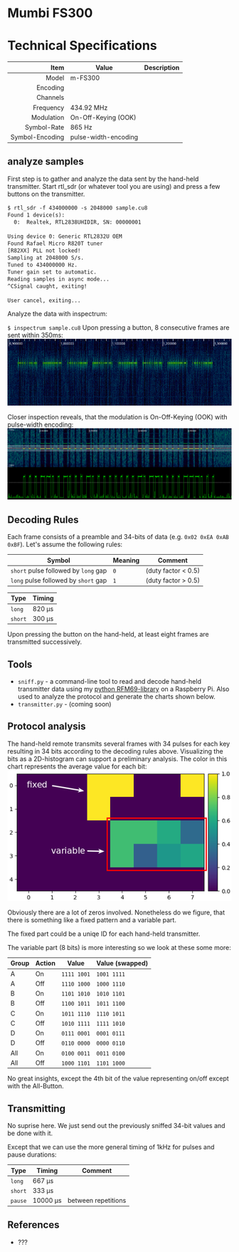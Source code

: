 # Mumbi FS300


# Technical Specifications
Item | Value | Description
-------------: | ------------- | :-------------
Model | m-FS300 |
Encoding |  |
Channels |  |
Frequency  | 434.92 MHz |
Modulation | On-Off-Keying (OOK) | 
Symbol-Rate | 865 Hz |
Symbol-Encoding | pulse-width-encoding |

## analyze samples

First step is to gather and analyze the data sent by the hand-held transmitter. Start rtl_sdr (or whatever tool you are using) and press a few buttons on the transmitter.

```
$ rtl_sdr -f 434000000 -s 2048000 sample.cu8
Found 1 device(s):
  0:  Realtek, RTL2838UHIDIR, SN: 00000001

Using device 0: Generic RTL2832U OEM
Found Rafael Micro R820T tuner
[R82XX] PLL not locked!
Sampling at 2048000 S/s.
Tuned to 434000000 Hz.
Tuner gain set to automatic.
Reading samples in async mode...
^CSignal caught, exiting!

User cancel, exiting...
```

Analyze the data with inspectrum:

`$ inspectrum sample.cu8`
Upon pressing a button, 8 consecutive frames are sent within 350ms:
![Frame Groups](docs/frames.png)

Closer inspection reveals, that the modulation is On-Off-Keying (OOK) with pulse-width encoding:
![Frame Groups](docs/single_frame.png)

## Decoding Rules

Each frame consists of a preamble and 34-bits of data (e.g. `0x02 0xEA 0xAB 0xBF`). Let's assume the following rules:

Symbol | Meaning | Comment
--- | --- | ---
`short` pulse followed by `long` gap | `0` | (duty factor < 0.5)
`long` pulse followed by `short` gap | `1` | (duty factor > 0.5)

Type | Timing
--- | --- 
`long` | 820 µs
`short` | 300 µs

Upon pressing the button on the hand-held, at least eight frames are transmitted successively.

## Tools

* `sniff.py` - a command-line tool to read and decode hand-held transmitter data using my [python RFM69-library](https://github.com/henrythasler/rfm69) on a Raspberry Pi. Also used to analyze the protocol and generate the charts shown below.
* `transmitter.py` - (coming soon)

## Protocol analysis

The hand-held remote transmits several frames with 34 pulses for each key resulting in 34 bits according to the decoding rules above. Visualizing the bits as a 2D-histogram can support a preliminary analysis. The color in this chart represents the average value for each bit:
![histogram](docs/histogram.png)

Obviously there are a lot of zeros involved. Nonetheless do we figure, that there is something like a fixed pattern and a variable part.

The fixed part could be a uniqe ID for each hand-held transmitter.

The variable part (8 bits) is more interesting so we look at these some more:

Group | Action | Value | Value (swapped)
---|---|---|---
A | On | `1111 1001` | `1001 1111`
A | Off | `1110 1000`| `1000 1110`
B | On | `1101 1010` | `1010 1101`
B | Off | `1100 1011`| `1011 1100`
C | On | `1011 1110` | `1110 1011`
C | Off | `1010 1111`| `1111 1010`
D | On | `0111 0001` | `0001 0111`
D | Off | `0110 0000`| `0000 0110`
All | On | `0100 0011` | `0011 0100`
All | Off | `1000 1101`| `1101 1000`

No great insights, except the 4th bit of the value representing on/off except with the All-Button.

## Transmitting

No suprise here. We just send out the previously sniffed 34-bit values and be done with it. 

Except that we can use the more general timing of 1kHz for pulses and pause durations:

Type | Timing | Comment
--- | --- | ---
`long` | 667 µs
`short` | 333 µs
`pause` | 10000 µs | between repetitions

## References

* ???
